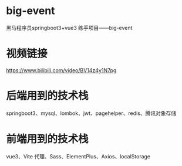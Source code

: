 # big-event
黑马程序员springboot3+vue3 练手项目——big-event
# 视频链接
https://www.bilibili.com/video/BV14z4y1N7pg
# 后端用到的技术栈
springboot3、mysql、lombok、jwt、pagehelper、redis、腾讯对象存储
# 前端用到的技术栈
vue3、Vite 代理、Sass、ElementPlus、Axios、localStorage
